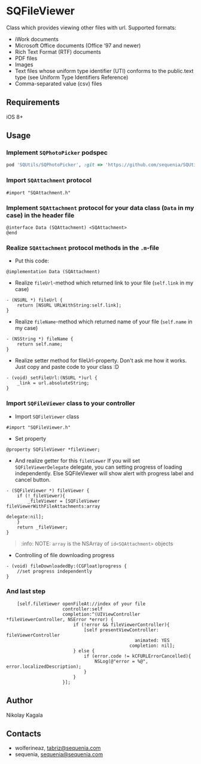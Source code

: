 # SQFileViewer

Class which provides viewing other files with url.
Supported formats:
* iWork documents
* Microsoft Office documents (Office ‘97 and newer)
* Rich Text Format (RTF) documents
* PDF files
* Images
* Text files whose uniform type identifier (UTI) conforms to the public.text type (see Uniform Type Identifiers Reference)
* Comma-separated value (csv) files

## Requirements

iOS 8+

## Usage

### Implement `SQPhotoPicker` podspec
```ruby
pod 'SQUtils/SQPhotoPicker', :git => 'https://github.com/sequenia/SQUtils.git'
```

### Import `SQAttachment` protocol
```obj-c
#import "SQAttachment.h"
```

### Implement `SQAttachment` protocol for your data class (`Data` in my case) in the header file 
```obj-c
@interface Data (SQAttachment) <SQAttachment>
@end
```

### Realize `SQAttachment` protocol methods in the `.m`-file 
- Put this code:
```obj-c
@implementation Data (SQAttachment)
```
- Realize `fileUrl`-method which returned link to your file (`self.link` in my case)
```obj-c
- (NSURL *) fileUrl {
    return [NSURL URLWithString:self.link];
}
```

- Realize `fileName`-method which returned name of your file (`self.name` in my case)
```obj-c
- (NSString *) fileName {
    return self.name;
}
```

- Realize setter method for fileUrl-property. Don't ask me how it works. Just copy and paste code to your class :D
```obj-c
- (void) setFileUrl:(NSURL *)url {
    _link = url.absoluteString;
}
```

### Import `SQFileViewer` class to your controller

- Import `SQFileViewer` class
```obj-c
#import "SQFileViewer.h"
```
- Set property
```obj-c
@property SQFileViewer *fileViewer;
```

- And realize getter for this `fileViewer`
If you will set `SQFileViewerDelegate` delegate, you can setting progress of loading independently. Else SQFileViewer will show alert with progress label and cancel button.
```obj-c
- (SQFileViewer *) fileViewer {
    if (!_fileViewer){
        _fileViewer = [SQFileViewer fileViewerWithFileAttachments:array
                                                         delegate:nil];
    }
    return _fileViewer;
}
```

> :info: NOTE: `array` is the NSArray of `id<SQAttachment>` objects


- Controlling of file downloading progress
```obj-c
- (void) fileDownloadedBy:(CGFloat)progress {
    //set progress independently
}
```

### And last step
```obj-c
	[self.fileViewer openFileAt://index of your file
                     controller:self
                     completion:^(UIViewController *fileViewerController, NSError *error) {
                         if (!error && fileViewerController){
                             [self presentViewController: fileViewerController
                                                animated: YES
                                              completion: nil];
                         } else {
                             if (error.code != kCFURLErrorCancelled){
                                 NSLog(@"error = %@", error.localizedDescription);
                             }
                         }
                     }];
```

## Author
 Nikolay Kagala

## Contacts

* wolferineaz, tabriz@sequenia.com
* sequenia, sequenia@sequenia.com

